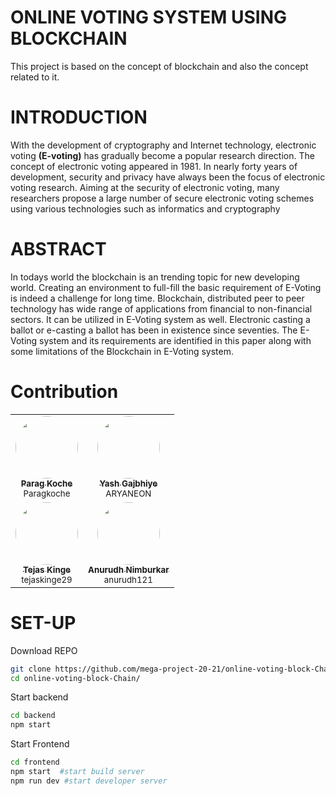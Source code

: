 # ONLINE VOTING SYSTEM USING BLOCKCHAIN

This project is based on the concept of blockchain and also the concept related to it.

# INTRODUCTION

With the development of cryptography and Internet technology, electronic voting **(E-voting)** has gradually become a popular research direction. The concept of electronic voting appeared in 1981. In nearly forty years of development, security and privacy have always been the focus of electronic voting research. Aiming at the security of electronic voting, many researchers propose a large number of secure electronic voting schemes using various technologies such as informatics and cryptography

# ABSTRACT

In todays world the blockchain is an trending topic for new developing world.
Creating an environment to full-fill the basic requirement of E-Voting is indeed a challenge for long time. Blockchain, distributed peer to peer technology has wide range of applications from financial to non-financial sectors. It can be utilized in E-Voting system as well. Electronic casting a ballot or e-casting a ballot has been in existence since seventies. The E-Voting system and its requirements are identified in this paper along with some limitations of the Blockchain in E-Voting system.

# Contribution

<!-- prettier-ignore-start -->
<!-- markdownlint-disable -->
<table style="width:100%;">
<tr>
 <td align="center">
 <a href="https://github.com/Paragkoche">
 <img src="https://avatars.githubusercontent.com/u/60149545?v=4" width="100px;" style="border-radius:50%;" alt=""/>
 <br />
 <sub>
 <b>Parag Koche</b>
 </sub>
 </a>
 <br />
 <sub>Paragkoche</sub></td>
 </td>
 <td align="center">
 <a href="https://github.com/ARYANEON">
 <img src="https://avatars.githubusercontent.com/u/77782972?v=4" width="100px;" style="border-radius:50%;" alt=""/>
 <br />
 <sub>
 <b>Yash Gajbhiye</b>
 </sub>
 </a>
 <br />
 <sub>ARYANEON</sub></td>
 </td>
</tr>
 <td align="center">
 <a href="https://github.com/tejaskinge29">
 <img src="https://avatars.githubusercontent.com/u/91839422?v=4" width="100px;" style="border-radius:50%;" alt=""/>
 <br />
 <sub>
 <b>Tejas Kinge</b>
 </sub>
 </a>
 <br />
 <sub>tejaskinge29</sub></td>
 </td>
 <td align="center">
 <a href="https://github.com/anurudh121">
 <img src="https://avatars.githubusercontent.com/u/77782972?v=4" width="100px;" style="border-radius:50%;" alt=""/>
 <br />
 <sub>
 <b>Anurudh Nimburkar</b>
 </sub>
 </a>
 <br />
 <sub>anurudh121</sub></td>
 </td>
</tr>
</table>

# SET-UP

Download REPO

```bash
git clone https://github.com/mega-project-20-21/online-voting-block-Chain.git
cd online-voting-block-Chain/
```

Start backend

```bash
cd backend
npm start
```

Start Frontend

```bash
cd frontend
npm start  #start build server
npm run dev #start developer server
```
